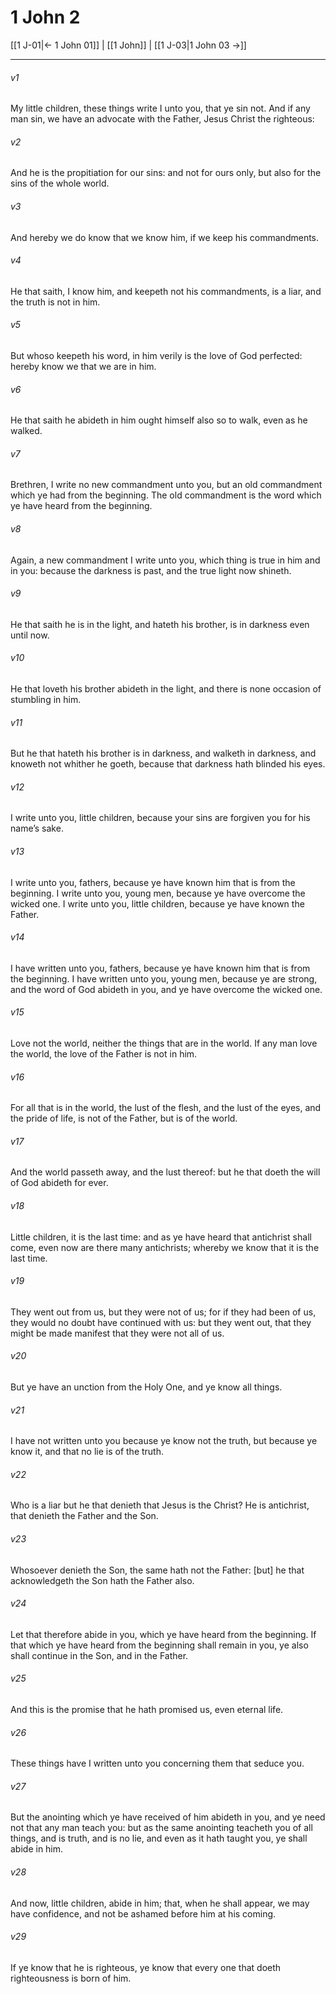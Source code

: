 # 1 John 2

[[1 J-01|← 1 John 01]] | [[1 John]] | [[1 J-03|1 John 03 →]]
***

###### v1
My little children, these things write I unto you, that ye sin not. And if any man sin, we have an advocate with the Father, Jesus Christ the righteous:
###### v2
And he is the propitiation for our sins: and not for ours only, but also for the sins of the whole world.
###### v3
And hereby we do know that we know him, if we keep his commandments.
###### v4
He that saith, I know him, and keepeth not his commandments, is a liar, and the truth is not in him.
###### v5
But whoso keepeth his word, in him verily is the love of God perfected: hereby know we that we are in him.
###### v6
He that saith he abideth in him ought himself also so to walk, even as he walked.
###### v7
Brethren, I write no new commandment unto you, but an old commandment which ye had from the beginning. The old commandment is the word which ye have heard from the beginning.
###### v8
Again, a new commandment I write unto you, which thing is true in him and in you: because the darkness is past, and the true light now shineth.
###### v9
He that saith he is in the light, and hateth his brother, is in darkness even until now.
###### v10
He that loveth his brother abideth in the light, and there is none occasion of stumbling in him.
###### v11
But he that hateth his brother is in darkness, and walketh in darkness, and knoweth not whither he goeth, because that darkness hath blinded his eyes.
###### v12
I write unto you, little children, because your sins are forgiven you for his name’s sake.
###### v13
I write unto you, fathers, because ye have known him that is from the beginning. I write unto you, young men, because ye have overcome the wicked one. I write unto you, little children, because ye have known the Father.
###### v14
I have written unto you, fathers, because ye have known him that is from the beginning. I have written unto you, young men, because ye are strong, and the word of God abideth in you, and ye have overcome the wicked one.
###### v15
Love not the world, neither the things that are in the world. If any man love the world, the love of the Father is not in him.
###### v16
For all that is in the world, the lust of the flesh, and the lust of the eyes, and the pride of life, is not of the Father, but is of the world.
###### v17
And the world passeth away, and the lust thereof: but he that doeth the will of God abideth for ever.
###### v18
Little children, it is the last time: and as ye have heard that antichrist shall come, even now are there many antichrists; whereby we know that it is the last time.
###### v19
They went out from us, but they were not of us; for if they had been of us, they would no doubt have continued with us: but they went out, that they might be made manifest that they were not all of us.
###### v20
But ye have an unction from the Holy One, and ye know all things.
###### v21
I have not written unto you because ye know not the truth, but because ye know it, and that no lie is of the truth.
###### v22
Who is a liar but he that denieth that Jesus is the Christ? He is antichrist, that denieth the Father and the Son.
###### v23
Whosoever denieth the Son, the same hath not the Father: [but] he that acknowledgeth the Son hath the Father also.
###### v24
Let that therefore abide in you, which ye have heard from the beginning. If that which ye have heard from the beginning shall remain in you, ye also shall continue in the Son, and in the Father.
###### v25
And this is the promise that he hath promised us, even eternal life.
###### v26
These things have I written unto you concerning them that seduce you.
###### v27
But the anointing which ye have received of him abideth in you, and ye need not that any man teach you: but as the same anointing teacheth you of all things, and is truth, and is no lie, and even as it hath taught you, ye shall abide in him.
###### v28
And now, little children, abide in him; that, when he shall appear, we may have confidence, and not be ashamed before him at his coming.
###### v29
If ye know that he is righteous, ye know that every one that doeth righteousness is born of him. 
